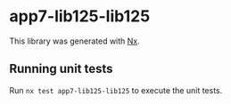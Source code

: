 # app7-lib125-lib125

This library was generated with [Nx](https://nx.dev).

## Running unit tests

Run `nx test app7-lib125-lib125` to execute the unit tests.
